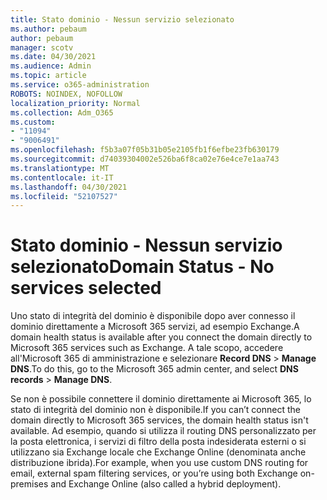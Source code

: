 ```yaml
---
title: Stato dominio - Nessun servizio selezionato
ms.author: pebaum
author: pebaum
manager: scotv
ms.date: 04/30/2021
ms.audience: Admin
ms.topic: article
ms.service: o365-administration
ROBOTS: NOINDEX, NOFOLLOW
localization_priority: Normal
ms.collection: Adm_O365
ms.custom:
- "11094"
- "9006491"
ms.openlocfilehash: f5b3a07f05b31b05e2105fb1f6efbe23fb630179
ms.sourcegitcommit: d74039304002e526ba6f8ca02e76e4ce7e1aa743
ms.translationtype: MT
ms.contentlocale: it-IT
ms.lasthandoff: 04/30/2021
ms.locfileid: "52107527"
---
```

# <a name="domain-status---no-services-selected"></a><span data-ttu-id="c7486-102">Stato dominio - Nessun servizio selezionato</span><span class="sxs-lookup"><span data-stu-id="c7486-102">Domain Status - No services selected</span></span>

<span data-ttu-id="c7486-103">Uno stato di integrità del dominio è disponibile dopo aver connesso il dominio direttamente a Microsoft 365 servizi, ad esempio Exchange.</span><span class="sxs-lookup"><span data-stu-id="c7486-103">A domain health status is available after you connect the domain directly to Microsoft 365 services such as Exchange.</span></span> <span data-ttu-id="c7486-104">A tale scopo, accedere all'Microsoft 365 di amministrazione e selezionare **Record DNS**  >  **Manage DNS**.</span><span class="sxs-lookup"><span data-stu-id="c7486-104">To do this, go to the Microsoft 365 admin center, and select **DNS records** > **Manage DNS**.</span></span>

<span data-ttu-id="c7486-105">Se non è possibile connettere il dominio direttamente ai Microsoft 365, lo stato di integrità del dominio non è disponibile.</span><span class="sxs-lookup"><span data-stu-id="c7486-105">If you can’t connect the domain directly to Microsoft 365 services, the domain health status isn't available.</span></span> <span data-ttu-id="c7486-106">Ad esempio, quando si utilizza il routing DNS personalizzato per la posta elettronica, i servizi di filtro della posta indesiderata esterni o si utilizzano sia Exchange locale che Exchange Online (denominata anche distribuzione ibrida).</span><span class="sxs-lookup"><span data-stu-id="c7486-106">For example, when you use custom DNS routing for email, external spam filtering services, or you’re using both Exchange on-premises and Exchange Online (also called a hybrid deployment).</span></span>

